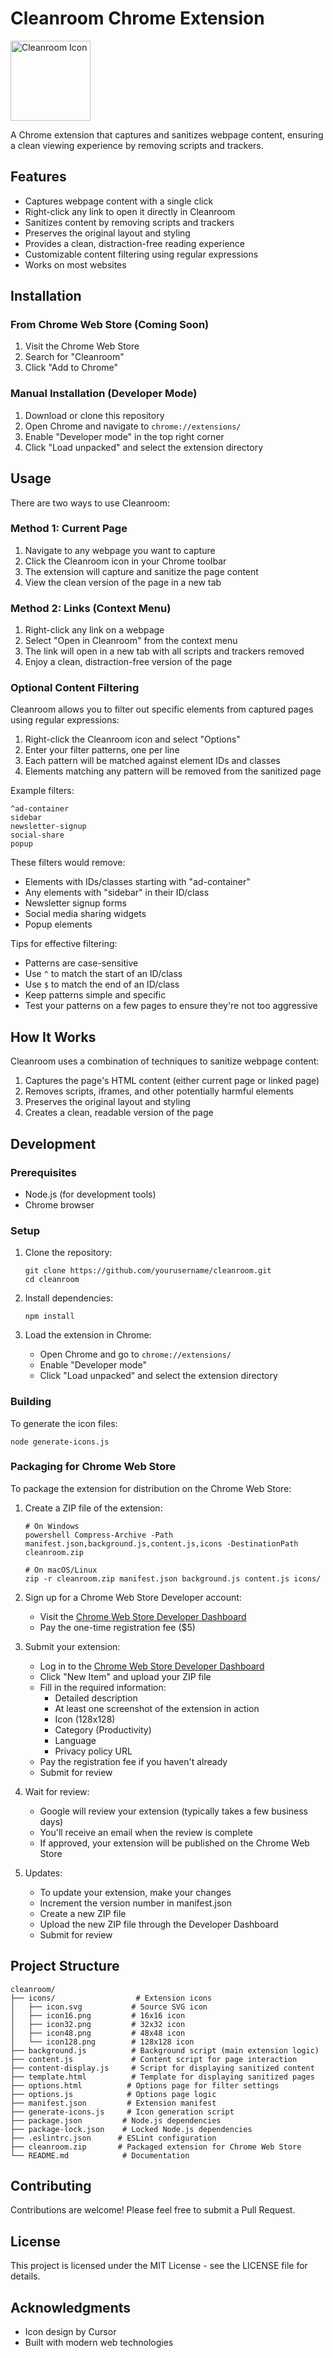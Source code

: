 # Cleanroom Chrome Extension

<img src="icons/icon128.png" width="128" height="128" alt="Cleanroom Icon">

A Chrome extension that captures and sanitizes webpage content, ensuring a clean viewing experience by removing scripts and trackers.

## Features

- Captures webpage content with a single click
- Right-click any link to open it directly in Cleanroom
- Sanitizes content by removing scripts and trackers
- Preserves the original layout and styling
- Provides a clean, distraction-free reading experience
- Customizable content filtering using regular expressions
- Works on most websites

## Installation

### From Chrome Web Store (Coming Soon)

1. Visit the Chrome Web Store
2. Search for "Cleanroom"
3. Click "Add to Chrome"

### Manual Installation (Developer Mode)

1. Download or clone this repository
2. Open Chrome and navigate to `chrome://extensions/`
3. Enable "Developer mode" in the top right corner
4. Click "Load unpacked" and select the extension directory

## Usage

There are two ways to use Cleanroom:

### Method 1: Current Page
1. Navigate to any webpage you want to capture
2. Click the Cleanroom icon in your Chrome toolbar
3. The extension will capture and sanitize the page content
4. View the clean version of the page in a new tab

### Method 2: Links (Context Menu)
1. Right-click any link on a webpage
2. Select "Open in Cleanroom" from the context menu
3. The link will open in a new tab with all scripts and trackers removed
4. Enjoy a clean, distraction-free version of the page

### Optional Content Filtering

Cleanroom allows you to filter out specific elements from captured pages using regular expressions:

1. Right-click the Cleanroom icon and select "Options"
2. Enter your filter patterns, one per line
3. Each pattern will be matched against element IDs and classes
4. Elements matching any pattern will be removed from the sanitized page

Example filters:
```
^ad-container
sidebar
newsletter-signup
social-share
popup
```

These filters would remove:
- Elements with IDs/classes starting with "ad-container"
- Any elements with "sidebar" in their ID/class
- Newsletter signup forms
- Social media sharing widgets
- Popup elements

Tips for effective filtering:
- Patterns are case-sensitive
- Use `^` to match the start of an ID/class
- Use `$` to match the end of an ID/class
- Keep patterns simple and specific
- Test your patterns on a few pages to ensure they're not too aggressive

## How It Works

Cleanroom uses a combination of techniques to sanitize webpage content:

1. Captures the page's HTML content (either current page or linked page)
2. Removes scripts, iframes, and other potentially harmful elements
3. Preserves the original layout and styling
4. Creates a clean, readable version of the page

## Development

### Prerequisites

- Node.js (for development tools)
- Chrome browser

### Setup

1. Clone the repository:
   ```
   git clone https://github.com/yourusername/cleanroom.git
   cd cleanroom
   ```

2. Install dependencies:
   ```
   npm install
   ```

3. Load the extension in Chrome:
   - Open Chrome and go to `chrome://extensions/`
   - Enable "Developer mode"
   - Click "Load unpacked" and select the extension directory

### Building

To generate the icon files:

```
node generate-icons.js
```

### Packaging for Chrome Web Store

To package the extension for distribution on the Chrome Web Store:

1. Create a ZIP file of the extension:
   ```
   # On Windows
   powershell Compress-Archive -Path manifest.json,background.js,content.js,icons -DestinationPath cleanroom.zip
   
   # On macOS/Linux
   zip -r cleanroom.zip manifest.json background.js content.js icons/
   ```

2. Sign up for a Chrome Web Store Developer account:
   - Visit the [Chrome Web Store Developer Dashboard](https://chrome.google.com/webstore/devconsole)
   - Pay the one-time registration fee ($5)

3. Submit your extension:
   - Log in to the [Chrome Web Store Developer Dashboard](https://chrome.google.com/webstore/devconsole)
   - Click "New Item" and upload your ZIP file
   - Fill in the required information:
     - Detailed description
     - At least one screenshot of the extension in action
     - Icon (128x128)
     - Category (Productivity)
     - Language
     - Privacy policy URL
   - Pay the registration fee if you haven't already
   - Submit for review

4. Wait for review:
   - Google will review your extension (typically takes a few business days)
   - You'll receive an email when the review is complete
   - If approved, your extension will be published on the Chrome Web Store

5. Updates:
   - To update your extension, make your changes
   - Increment the version number in manifest.json
   - Create a new ZIP file
   - Upload the new ZIP file through the Developer Dashboard
   - Submit for review

## Project Structure

```
cleanroom/
├── icons/                  # Extension icons
│   ├── icon.svg           # Source SVG icon
│   ├── icon16.png         # 16x16 icon
│   ├── icon32.png         # 32x32 icon
│   ├── icon48.png         # 48x48 icon
│   └── icon128.png        # 128x128 icon
├── background.js          # Background script (main extension logic)
├── content.js             # Content script for page interaction
├── content-display.js     # Script for displaying sanitized content
├── template.html          # Template for displaying sanitized pages
├── options.html          # Options page for filter settings
├── options.js            # Options page logic
├── manifest.json         # Extension manifest
├── generate-icons.js     # Icon generation script
├── package.json         # Node.js dependencies
├── package-lock.json    # Locked Node.js dependencies
├── .eslintrc.json      # ESLint configuration
├── cleanroom.zip       # Packaged extension for Chrome Web Store
└── README.md            # Documentation
```

## Contributing

Contributions are welcome! Please feel free to submit a Pull Request.

## License

This project is licensed under the MIT License - see the LICENSE file for details.

## Acknowledgments

- Icon design by Cursor
- Built with modern web technologies
